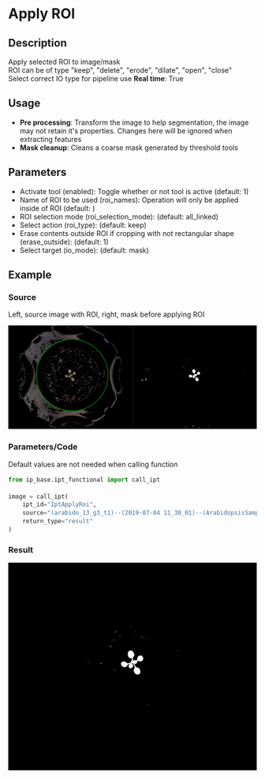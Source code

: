 # Apply ROI

## Description

Apply selected ROI to image/mask  
ROI can be of type "keep", "delete", "erode", "dilate", "open", "close"  
 Select correct IO type for pipeline use
**Real time**: True

## Usage

- **Pre processing**: Transform the image to help segmentation, 
    the image may not retain it's 
    properties. Changes here will be ignored when extracting features
- **Mask cleanup**: Cleans a coarse mask generated by threshold tools

## Parameters

- Activate tool (enabled): Toggle whether or not tool is active (default: 1)
- Name of ROI to be used (roi_names): Operation will only be applied inside of ROI (default: )
- ROI selection mode (roi_selection_mode):  (default: all_linked)
- Select action (roi_type):  (default: keep)
- Erase contents outside ROI if cropping with not rectangular shape (erase_outside):  (default: 1)
- Select target (io_mode):  (default: mask)

## Example

### Source

Left, source image with ROI, right, mask before applying ROI

![Source image](images/ipt_apply_roi_src.jpg)

### Parameters/Code

Default values are not needed when calling function

```python
from ip_base.ipt_functional import call_ipt

image = call_ipt(
    ipt_id="IptApplyRoi",
    source="(arabido_13_g3_t1)--(2019-07-04 11_30_01)--(ArabidopsisSampleExperiment)--(vis-side0).jpg",
    return_type="result"
)
```

### Result

![Result image](images/ipt_Apply_ROI.jpg)
